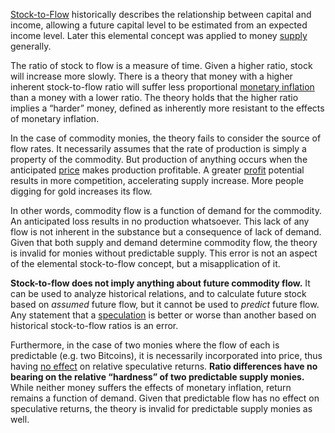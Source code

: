 [Stock-to-Flow](https://en.m.wikipedia.org/wiki/Stock_and_flow) historically describes the relationship between capital and income, allowing a future capital level to be estimated from an expected income level. Later this elemental concept was applied to money [supply](Glossary#supply) generally.

The ratio of stock to flow is a measure of time. Given a higher ratio, stock will increase more slowly. There is a theory that money with a higher inherent stock-to-flow ratio will suffer less proportional [monetary inflation](https://en.m.wikipedia.org/wiki/Monetary_inflation) than a money with a lower ratio. The theory holds that the higher ratio implies a “harder” money, defined as inherently more resistant to the effects of monetary inflation.

In the case of commodity monies, the theory fails to consider the source of flow rates. It necessarily assumes that the rate of production is simply a property of the commodity. But production of anything occurs when the anticipated [price](Glossary#price) makes production profitable. A greater [profit](Glossary#profit) potential results in more competition, accelerating supply increase. More people digging for gold increases its flow.

In other words, commodity flow is a function of demand for the commodity. An anticipated loss results in no production whatsoever. This lack of any flow is not inherent in the substance but a consequence of lack of demand. Given that both supply and demand determine commodity flow, the theory is invalid for monies without predictable supply. This error is not an aspect of the elemental stock-to-flow concept, but a misapplication of it.

**Stock-to-flow does not imply anything about future commodity flow.** It can be used to analyze historical relations, and to calculate future stock based on *assumed* future flow, but it cannot be used to *predict* future flow. Any statement that a [speculation](Glossary#speculate) is better or worse than another based on historical stock-to-flow ratios is an error.

Furthermore, in the case of two monies where the flow of each is predictable (e.g. two Bitcoins), it is necessarily incorporated into price, thus having [no effect](Inflation-Fallacy) on relative speculative returns. **Ratio differences have no bearing on the relative “hardness” of two predictable supply monies.** While neither money suffers the effects of monetary inflation, return remains a function of demand. Given that predictable flow has no effect on speculative returns, the theory is invalid for predictable supply monies as well.